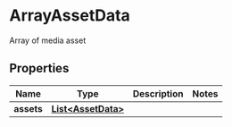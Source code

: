 

# ArrayAssetData

Array of media asset

## Properties

Name | Type | Description | Notes
------------ | ------------- | ------------- | -------------
**assets** | [**List&lt;AssetData&gt;**](AssetData.md) |  | 



